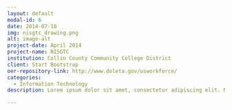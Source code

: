 ```yaml
---
layout: default
modal-id: 6
date: 2014-07-18
img: nisgtc_drawing.png
alt: image-alt
project-date: April 2014
project-name: NISGTC
institution: Collin County Community College District
client: Start Bootstrap
oer-repository-link: http://www.doleta.gov/usworkforce/
categories:
  - Information Technology
description: Lorem ipsum dolor sit amet, consectetur adipiscing elit. Nam facilisis lacus maximus diam finibus imperdiet. Duis nec dolor sit amet tellus ultricies porta. Cras mattis mauris molestie odio convallis, eu laoreet libero condimentum. Quisque porttitor sapien non bibendum aliquet. Fusce venenatis, tellus sed mattis vehicula, arcu lacus aliquet ante, a volutpat nunc tortor a massa. Ut nunc ligula, scelerisque nec eros at, ultrices suscipit augue.

---
```

